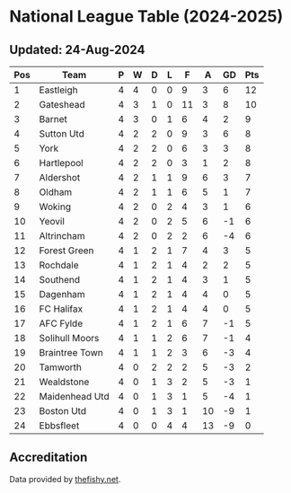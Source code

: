 # National League Table (2024-2025)
## Updated: 24-Aug-2024

| Pos | Team | P | W | D | L | F | A | GD | Pts |
| --- | --- | --- | --- | --- | --- | --- | --- | --- | --- |
| 1 | Eastleigh | 4 | 4 | 0 | 0 | 9 | 3 | 6 | 12 |
| 2 | Gateshead | 4 | 3 | 1 | 0 | 11 | 3 | 8 | 10 |
| 3 | Barnet | 4 | 3 | 0 | 1 | 6 | 4 | 2 | 9 |
| 4 | Sutton Utd | 4 | 2 | 2 | 0 | 9 | 3 | 6 | 8 |
| 5 | York | 4 | 2 | 2 | 0 | 6 | 3 | 3 | 8 |
| 6 | Hartlepool | 4 | 2 | 2 | 0 | 3 | 1 | 2 | 8 |
| 7 | Aldershot | 4 | 2 | 1 | 1 | 9 | 6 | 3 | 7 |
| 8 | Oldham | 4 | 2 | 1 | 1 | 6 | 5 | 1 | 7 |
| 9 | Woking | 4 | 2 | 0 | 2 | 4 | 3 | 1 | 6 |
| 10 | Yeovil | 4 | 2 | 0 | 2 | 5 | 6 | -1 | 6 |
| 11 | Altrincham | 4 | 2 | 0 | 2 | 2 | 6 | -4 | 6 |
| 12 | Forest Green | 4 | 1 | 2 | 1 | 7 | 4 | 3 | 5 |
| 13 | Rochdale | 4 | 1 | 2 | 1 | 4 | 2 | 2 | 5 |
| 14 | Southend | 4 | 1 | 2 | 1 | 4 | 3 | 1 | 5 |
| 15 | Dagenham | 4 | 1 | 2 | 1 | 4 | 4 | 0 | 5 |
| 16 | FC Halifax | 4 | 1 | 2 | 1 | 4 | 4 | 0 | 5 |
| 17 | AFC Fylde | 4 | 1 | 2 | 1 | 6 | 7 | -1 | 5 |
| 18 | Solihull Moors | 4 | 1 | 1 | 2 | 6 | 7 | -1 | 4 |
| 19 | Braintree Town | 4 | 1 | 1 | 2 | 3 | 6 | -3 | 4 |
| 20 | Tamworth | 4 | 0 | 2 | 2 | 2 | 5 | -3 | 2 |
| 21 | Wealdstone | 4 | 0 | 1 | 3 | 2 | 5 | -3 | 1 |
| 22 | Maidenhead Utd | 4 | 0 | 1 | 3 | 1 | 5 | -4 | 1 |
| 23 | Boston Utd | 4 | 0 | 1 | 3 | 1 | 10 | -9 | 1 |
| 24 | Ebbsfleet | 4 | 0 | 0 | 4 | 4 | 13 | -9 | 0 |

## Accreditation 

Data provided by [thefishy.net](https://www.thefishy.net/).